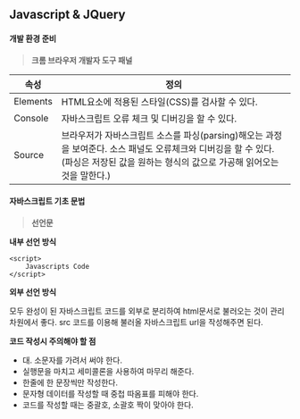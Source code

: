## Javascript & JQuery

#### 개발 환경 준비

> **크롬 브라우저 개발자 도구 패널**

| 속성     | 정의                                                         |
| -------- | ------------------------------------------------------------ |
| Elements | HTML요소에 적용된 스타일(CSS)를 검사할 수 있다.              |
| Console  | 자바스크립트 오류 체크 및 디버깅을 할 수 있다.               |
| Source   | 브라우저가 자바스크립트 소스를 파싱(parsing)해오는 과정을 보여준다. 소스 패널도 오류체크와 디버깅을 할 수 있다. (파싱은 저장된 값을 원하는 형식의 값으로 가공해 읽어오는 것을 말한다.) |



#### 자바스크립트 기초 문법

> **선언문**

**내부 선언 방식**

~~~
<script>
	Javascripts Code
</script>
~~~



**외부 선언 방식**

모두 완성이 된 자바스크립트 코드를 외부로 분리하여 html문서로 불러오는 것이 관리 차원에서 좋다.
src 코드를 이용해 불러올 자바스크립트 url을 작성해주면 된다.



**코드 작성시 주의해야 할 점**

- 대. 소문자를 가려서 써야 한다.
- 실행문을 마치고 세미콜론을 사용하여 마무리 해준다.
- 한줄에 한 문장씩만 작성한다.
- 문자형 데이터를 작성할 때 중첩 따옴표를 피해야 한다.
- 코드를 작성할 때는 중괄호, 소괄호 짝이 맞아야 한다.

